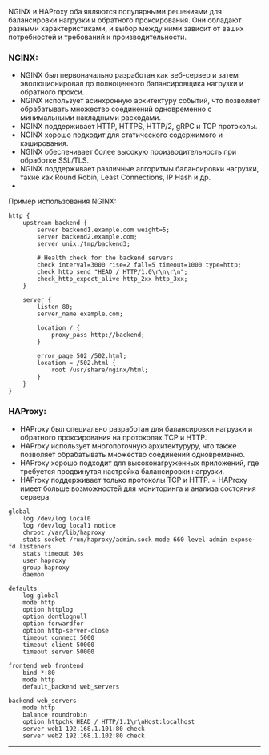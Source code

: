 NGINX и HAProxy оба являются популярными решениями для балансировки нагрузки и обратного проксирования. Они обладают разными характеристиками, и выбор между ними зависит от ваших потребностей и требований к производительности.

### NGINX:

-  NGINX был первоначально разработан как веб-сервер и затем эволюционировал до полноценного балансировщика нагрузки и обратного прокси.
-  NGINX использует асинхронную архитектуру событий, что позволяет обрабатывать множество соединений одновременно с минимальными накладными расходами.
-  NGINX поддерживает HTTP, HTTPS, HTTP/2, gRPC и TCP протоколы.
-  NGINX хорошо подходит для статического содержимого и кэширования.
-  NGINX обеспечивает более высокую производительность при обработке SSL/TLS.
-  NGINX поддерживает различные алгоритмы балансировки нагрузки, такие как Round Robin, Least Connections, IP Hash и др.
-  
Пример использования NGINX:
```
http {
    upstream backend {
        server backend1.example.com weight=5;
        server backend2.example.com;
        server unix:/tmp/backend3;

        # Health check for the backend servers
        check interval=3000 rise=2 fall=5 timeout=1000 type=http;
        check_http_send "HEAD / HTTP/1.0\r\n\r\n";
        check_http_expect_alive http_2xx http_3xx;
    }

    server {
        listen 80;
        server_name example.com;

        location / {
            proxy_pass http://backend;
        }

        error_page 502 /502.html;
        location = /502.html {
            root /usr/share/nginx/html;
        }
    }
}
```
### HAProxy:
- HAProxy был специально разработан для балансировки нагрузки и обратного проксирования на протоколах TCP и HTTP.
- HAProxy использует многопоточную архитектуруру, что также позволяет обрабатывать множество соединений одновременно.
- HAProxy хорошо подходит для высоконагруженных приложений, где требуется продвинутая настройка балансировки нагрузки.
- HAProxy поддерживает только протоколы TCP и HTTP.
= HAProxy имеет больше возможностей для мониторинга и анализа состояния сервера.
```
global
    log /dev/log local0
    log /dev/log local1 notice
    chroot /var/lib/haproxy
    stats socket /run/haproxy/admin.sock mode 660 level admin expose-fd listeners
    stats timeout 30s
    user haproxy
    group haproxy
    daemon

defaults
    log global
    mode http
    option httplog
    option dontlognull
    option forwardfor
    option http-server-close
    timeout connect 5000
    timeout client 50000
    timeout server 50000

frontend web_frontend
    bind *:80
    mode http
    default_backend web_servers

backend web_servers
    mode http
    balance roundrobin
    option httpchk HEAD / HTTP/1.1\r\nHost:localhost
    server web1 192.168.1.101:80 check
    server web2 192.168.1.102:80 check
```
---
